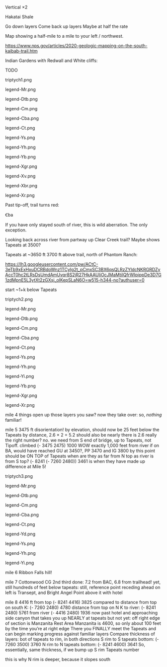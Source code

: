 
<style>
img {
  display: block; margin: 0px auto; max-width: 96%; height: auto;
  aspect-ratio: attr(width) / attr(height);
}
img.legend { max-width: 60% }
</style>

Vertical ×2

Hakatai Shale

Go down layers
Come back up layers
Maybe at half the rate


Map showing a half-mile to a mile to your left / northwest.

https://www.nps.gov/articles/2020-geologic-mapping-on-the-south-kaibab-trail.htm

Indian Gardens with Redwall and White cliffs:

TODO

triptych1.png

legend-Mr.png

legend-Dtb.png

legend-Cm.png

legend-Cba.png

legend-Ct.png

legend-Ys.png

legend-Yh.png

legend-Yb.png

legend-Xgr.png

legend-Xv.png

legend-Xbr.png

legend-Xr.png

Past tip-off, trail turns red:

<!--
https://photos.google.com/share/AF1QipMpI2PfrKETjqoCfTJN7QA1CtzrX7UIRL7xJUo0PSAUCWzUJChIsughNt0Vntpmvg/photo/AF1QipPO1KkYWCe4U5a-5LEiJjATGgxYLbUBUDP8UXRe?key=UkxaYThMZklkZzFhbElWZl92NUl3SF9kT2tDTVNR
-->

Ꞓba

If you have only stayed south of river, this is wild aberration.
The only exception.

Looking back across river from partway up Clear Creek trail?
Maybe shows Tapeats at 3500?


<!--
https://photos.google.com/share/AF1QipMpI2PfrKETjqoCfTJN7QA1CtzrX7UIRL7xJUo0PSAUCWzUJChIsughNt0Vntpmvg/photo/AF1QipNj33ssHhmBQc6LrsPRDmlMxNNqhyR-6kRQHVze?key=UkxaYThMZklkZzFhbElWZl92NUl3SF9kT2tDTVNR
-->

Tapeats at ~3650 ft 3700 ft above trail, north of Phantom Ranch:

https://lh3.googleusercontent.com/pw/ACtC-3eTb9xExHxuDCRBdoWnz1TCyIg2t_pCmxSC3BX6qsQLRzZYldcNKRGRDZyAccT0hc2tLRsDsUmdAmUvqr8S2jR27HkAAUIiOcJMaMtilQfrWIpippDe3D7G1zdMpnE5L3ytXt2zGXsj_oIKepSLaN6O=w515-h344-no?authuser=0

<!--
https://photos.google.com/share/AF1QipMpI2PfrKETjqoCfTJN7QA1CtzrX7UIRL7xJUo0PSAUCWzUJChIsughNt0Vntpmvg/photo/AF1QipNA0uqSZ9DT-HvOQqVHg-sXZPP5i4IM47mAngJi?key=UkxaYThMZklkZzFhbElWZl92NUl3SF9kT2tDTVNR
-->

start ~1+k below Tapeats

triptych2.png

legend-Mr.png

legend-Dtb.png

legend-Cm.png

legend-Cba.png

legend-Ct.png

legend-Ys.png

legend-Yh.png

legend-Yi.png

legend-Yb.png

legend-Xgr.png

legend-Xr.png

mile 4
things open up
those layers you saw? now they take over: so, *nothing* familiar!

mile 5
3475 ft
disorientation!
by elevation, should now be 25 feet below the Tapeats
by distance, 2.6 × 2 = 5.2 should also be nearly there
  is 2.6 really the right number? no. we need from S end of bridge,
  up to Tapeats, not Tipoff.
climbed (- 3475 2475) 1000  WOW exactly 1,000 feet from river
if on BA, would have reached GU at 3450?, PP 3470 and IG 3800
by this point should be ON TOP of Tapeats
when are they as far from N top as river is from S top?
  (- 8241 (- 7260 2480)) 3461 is when they have made up difference
  at Mile 5!

triptych3.png

legend-Mr.png

legend-Dtb.png

legend-Cm.png

legend-Cba.png

legend-Ct.png

legend-Yd.png

legend-Ys.png

legend-Yh.png

legend-Yi.png

mile 6
Ribbon Falls
hill!

mile 7
Cottonwood CG
2nd third done: 7.2 from BAC, 6.8 from trailhead!
yet, still hundreds of feet below tapeats: still, reference point receding
ahead on left is Transept, and Bright Angel Point above it with hotel

mile 8
4416 ft
from top (- 8241 4416) 3825
  compared to distance from top on south K: (- 7260 2480) 4780
  distance from top on N K to river: (- 8241 2480) 5761
from river (- 4416 2480) 1936
now past hotel and approaching side canyon that takes you up
NEARLY at tapeats but not yet: off right edge of section is Manzanita Rest Area
Manzanita is 4600, so only about 100 feet by the time you’re at right edge
There you FINALLY meet the Tapeats
and can begin marking progress against familiar layers
Compare thickness of layers: bot of tapeats to rim, in both directions
  S rim to S tapeats bottom: (- 7260 3500) 3760
  N rim to N tapeats bottom: (- 8241 4600) 3641
  So, essentially, same thickness, if we bump up S rim Tapeats number

this is why N rim is deeper, because it slopes south
